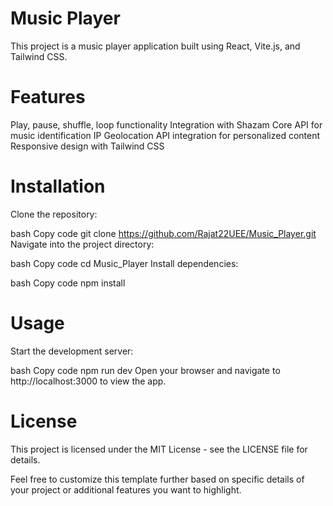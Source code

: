 # Music Player
This project is a music player application built using React, Vite.js, and Tailwind CSS.

# Features
Play, pause, shuffle, loop functionality
Integration with Shazam Core API for music identification
IP Geolocation API integration for personalized content
Responsive design with Tailwind CSS
# Installation
Clone the repository:

bash
Copy code
git clone https://github.com/Rajat22UEE/Music_Player.git
Navigate into the project directory:

bash
Copy code
cd Music_Player
Install dependencies:

bash
Copy code
npm install
# Usage
Start the development server:

bash
Copy code
npm run dev
Open your browser and navigate to http://localhost:3000 to view the app.

# License
This project is licensed under the MIT License - see the LICENSE file for details.

Feel free to customize this template further based on specific details of your project or additional features you want to highlight.
